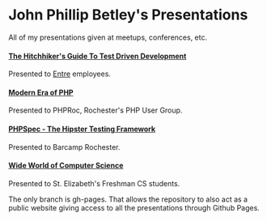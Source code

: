John Phillip Betley's Presentations
=============

All of my presentations given at meetups, conferences, etc.

<h4><a href="http://jpbetley.github.io/presentations/entre-tdd">The Hitchhiker's Guide To Test Driven Development</a></h4>

Presented to [Entre](https://entrecs.com) employees.

<h4><a href="http://jpbetley.github.io/presentations/modern-era-of-php">Modern Era of PHP</a></h4>

Presented to PHPRoc, Rochester's PHP User Group.

<h4><a href="http://jpbetley.github.io/presentations/phpspec-barcamp">PHPSpec - The Hipster Testing Framework</a></h4>

Presented to Barcamp Rochester.

<h4><a href="http://jpbetley.github.io/presentations/st-e-cs">Wide World of Computer Science</a></h4>

Presented to St. Elizabeth's Freshman CS students.


The only branch is gh-pages. That allows the repository to also act as
a public website giving access to all the presentations through Github Pages.
